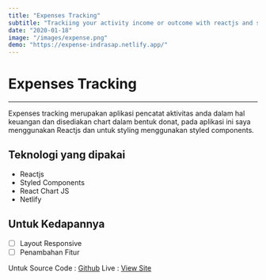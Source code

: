 ```yaml
---
title: "Expenses Tracking"
subtitle: "Trackiing your activity income or outcome with reactjs and styled components"
date: "2020-01-18"
image: "/images/expense.png"
demo: "https://expense-indrasap.netlify.app/"
---
```


__Expenses Tracking__
=======================
---
Expenses tracking merupakan aplikasi pencatat aktivitas anda dalam hal keuangan dan disediakan chart dalam bentuk donat, pada aplikasi ini saya menggunakan Reactjs dan untuk styling menggunakan styled components.

## **Teknologi yang dipakai**

* Reactjs
* Styled Components
* React Chart JS
* Netlify

## Untuk Kedapannya

- [ ] Layout Responsive
- [ ] Penambahan Fitur

Untuk Source Code : [Github](https://github.com/evriyanaindrasaputra/expense-tracker)
Live : [View Site](https://expense-indrasap.netlify.app/)
